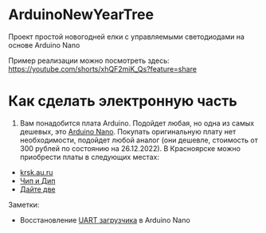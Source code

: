 # ArduinoNewYearTree
Проект простой новогодней елки с управляемыми светодиодами на основе Arduino Nano

Пример реализации можно посмотреть здесь: https://youtube.com/shorts/xhQF2miK_Qs?feature=share

# Как сделать электронную часть

1. Вам понадобится плата Arduino. Подойдет любая, но одна из самых дешевых, это [Arduino Nano](https://store.arduino.cc/products/arduino-nano). Покупать оригинальную плату нет необходимости, подойдет любой аналог (они дешевле, стоимость от 300 рублей по состоянию на 26.12.2022). В Красноярске можно приобрести платы в следующих местах:
* [krsk.au.ru](https://krsk.au.ru/auction/?search=Arduino%20nano&find_str=Arduino%20nano)
* [Чип и Дип](https://www.chipdip.ru/search?searchtext=Arduino+nano)
* [Дайте две](http://www.jewelfox.ru/search.php?search=arduino+nano)

Заметки:
* Восстановление [UART загрузчика](https://support.arduino.cc/hc/en-us/articles/4841602539164-Burn-the-bootloader-on-UNO-Mega-and-classic-Nano-using-another-Arduino) в Arduino Nano
